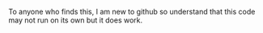 To anyone who finds this, I am new to github so understand that this code may not run on its own but it does work.
